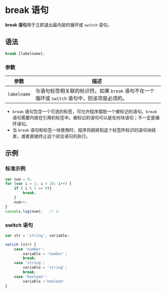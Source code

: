 # break 语句

**break 语句**用于立即退出最内层的循环或 `switch` 语句。

## 语法

```javascript
break [labelname];
```

### 参数

| 参数        | 描述                                                         |
| ----------- | ------------------------------------------------------------ |
| `labelname` | 与语句标签相关联的标识符。如果 `break` 语句不在一个循环或 `switch` 语句中，则该项是必须的。 |

- `break` 语句包含一个可选的标签，可允许程序摆脱一个被标记的语句。`break` 语句需要内嵌在引用的标签中。被标记的语句可以是任何块语句；不一定是循环语句。
- 当 `break` 语句和标签一块使用时，程序将跳转到这个标签所标识的语句块结束，或者直接终止这个闭合语句的执行。

## 示例

### 标准示例

```javascript
var num = 0;
for (var i = 1; i < 10; i++) {
    if ( i % 5 == 0){
        break;
    }
    num++;
}
console.log(num);	// 4
```

### switch 语句

```javascript
var str = 'string', variable;

swtich (str) {
    case 'number':
    	variable = 'number';
    	break;
    case 'string':
    	variable = 'string';
    	break;
    case 'boolean':
    	variable ='boolean'
}
```


